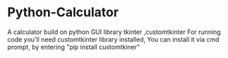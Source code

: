 # Python-Calculator
A calculator build on python GUI library tkinter ,customtkinter
For running code you'll need customtkinter library installed, You can install it via cmd prompt, by entering "pip install customtkiner"
